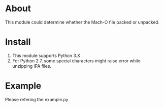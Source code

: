 # About

This module could determine whether the Mach-O file packed or unpacked.

# Install  

1. This module supports Python 3.X
2. For Python 2.7, some special characters might raise error while unzipping IPA files.

# Example  

Please refering the example.py 

